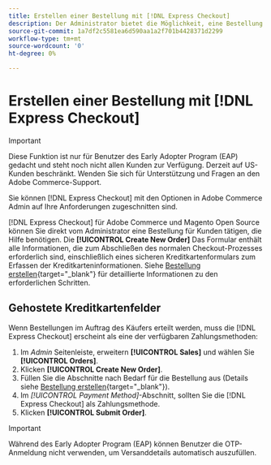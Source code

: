 ```yaml
---
title: Erstellen einer Bestellung mit [!DNL Express Checkout]
description: Der Administrator bietet die Möglichkeit, eine Bestellung mithilfe von [!DNL Express Checkout] direkt vom Administrator durch einen Händler für Kunden, die Hilfe benötigen.
source-git-commit: 1a7df2c5581ea6d590aa1a2f701b4428371d2299
workflow-type: tm+mt
source-wordcount: '0'
ht-degree: 0%

---
```


# Erstellen einer Bestellung mit [!DNL Express Checkout]

>[!IMPORTANT]
>
> Diese Funktion ist nur für Benutzer des Early Adopter Program (EAP) gedacht und steht noch nicht allen Kunden zur Verfügung. Derzeit auf US-Kunden beschränkt. Wenden Sie sich für Unterstützung und Fragen an den Adobe Commerce-Support.

Sie können [!DNL Express Checkout] mit den Optionen in Adobe Commerce Admin auf Ihre Anforderungen zugeschnitten sind.

[!DNL Express Checkout] für Adobe Commerce und Magento Open Source können Sie direkt vom Administrator eine Bestellung für Kunden tätigen, die Hilfe benötigen. Die **[!UICONTROL Create New Order]** Das Formular enthält alle Informationen, die zum Abschließen des normalen Checkout-Prozesses erforderlich sind, einschließlich eines sicheren Kreditkartenformulars zum Erfassen der Kreditkarteninformationen. Siehe [Bestellung erstellen](https://docs.magento.com/user-guide/customers/customer-account-create-order.html){target=&quot;_blank&quot;} für detaillierte Informationen zu den erforderlichen Schritten.

## Gehostete Kreditkartenfelder

Wenn Bestellungen im Auftrag des Käufers erteilt werden, muss die [!DNL Express Checkout] erscheint als eine der verfügbaren Zahlungsmethoden:

1. Im _Admin_ Seitenleiste, erweitern **[!UICONTROL Sales]** und wählen Sie **[!UICONTROL Orders]**.
1. Klicken **[!UICONTROL Create New Order]**.
1. Füllen Sie die Abschnitte nach Bedarf für die Bestellung aus (Details siehe [Bestellung erstellen](https://docs.magento.com/user-guide/customers/customer-account-create-order.html){target=&quot;_blank&quot;}).
1. Im _[!UICONTROL Payment Method]_-Abschnitt, sollten Sie die [!DNL Express Checkout] als Zahlungsmethode.
1. Klicken **[!UICONTROL Submit Order]**.

>[!IMPORTANT]
>
> Während des Early Adopter Program (EAP) können Benutzer die OTP-Anmeldung nicht verwenden, um Versanddetails automatisch auszufüllen.
